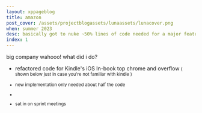 ```yaml
---
layout: xppageblog
title: amazon
post_cover: /assets/projectblogassets/lunaassets/lunacover.png
when: summer 2023
desc: basically got to nuke ~50% lines of code needed for a major feature in the iOS Kindle app
index: 1
---
```


big company wahooo!
what did i do?

- refactored code for Kindle's iOS In-book top chrome and overflow <small> ( shown below just in case you're not familiar with kindle )

- new implementation only needed about half the code
-
- sat in on sprint meetings
